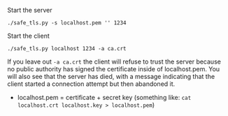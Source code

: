 Start the server
```
./safe_tls.py -s localhost.pem '' 1234
```

Start the client
```
./safe_tls.py localhost 1234 -a ca.crt
```

If you leave out `-a ca.crt` the client will refuse to trust the server because no public authority has signed the certificate inside of localhost.pem. You will also see that the server has died, with a message indicating that the client started a connection attempt but then abandoned it.

* localhost.pem = certificate + secret key (something like: `cat localhost.crt localhost.key > localhost.pem`)
